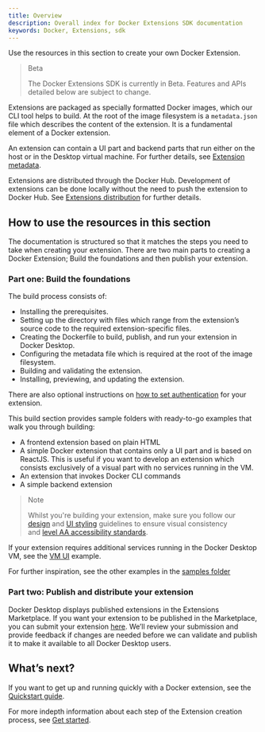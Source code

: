 ```yaml
---
title: Overview
description: Overall index for Docker Extensions SDK documentation
keywords: Docker, Extensions, sdk
---
```


Use the resources in this section to create your own Docker Extension.

> Beta
>
> The Docker Extensions SDK is currently in Beta.
> Features and APIs detailed below are subject to change.

Extensions are packaged as specially formatted Docker images, which our CLI tool helps to build. At the root of the image filesystem is a `metadata.json` file which describes the content of the extension. It is a fundamental element of a Docker extension.

An extension can contain a UI part and backend parts that run either on the host or in the Desktop virtual machine. For further details, see [Extension metadata](extensions/METADATA.md).

Extensions are distributed through the Docker Hub.
Development of extensions can be done locally without the need to push the extension to Docker Hub. See [Extensions distribution](extensions/DISTRIBUTION.md) for further details.

## How to use the resources in this section

The documentation is structured  so that it matches the steps you need to take when creating your extension. There are two main parts to creating a Docker Extension; Build the foundations and then publish your extension. 

### Part one: Build the foundations

The build process consists of:

- Installing the prerequisites.
- Setting up the directory with files which range from the extension’s source code to the required extension-specific files.
- Creating the Dockerfile to build, publish, and run your extension in Docker Desktop.
- Configuring the metadata file which is required at the root of the image filesystem.
- Building and validating the extension.
- Installing, previewing, and updating the extension.

There are also optional instructions on [how to set authentication](build/oauth2-flow.md) for your extension.

This build section provides sample folders with ready-to-go examples that walk you through building:

- A frontend extension based on plain HTML
- A simple Docker extension that contains only a UI part and is based on ReactJS. This is useful if you want to develop an extension which consists exclusively of a visual part with no services running in the VM.
- An extension that invokes Docker CLI commands
- A simple backend extension

>Note
>
>Whilst you're building your extension, make sure you follow our [design](design/design-guidelines.md) and [UI styling](design/overview.md) guidelines to ensure visual consistency and [level AA accessibility standards](https://www.w3.org/WAI/WCAG2AA-Conformance).

If your extension requires additional services running in the Docker Desktop VM, see the [VM UI](https://github.com/docker/extensions-sdk/tree/main/samples/vm-service) example.

For further inspiration, see the other examples in the [samples folder](https://github.com/docker/extensions-sdk/tree/main/samples)

### Part two: Publish and distribute your extension

Docker Desktop displays published extensions in the Extensions Marketplace. If you want your extension to be published in the Marketplace, you can submit your extension [here](https://www.docker.com/products/extensions/submissions/). We’ll review your submission and provide feedback if changes are needed before we can validate and publish it to make it available to all Docker Desktop users.

## What’s next?
If you want to get up and running quickly with a Docker extension, see the [Quickstart guide](quickstart.md). 

For more indepth information about each step of the Extension creation process, see [Get started](/build/get-started.md).